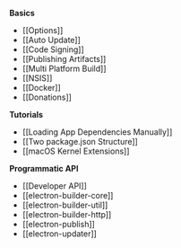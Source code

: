 **Basics**

* [[Options]]
* [[Auto Update]]
* [[Code Signing]]
* [[Publishing Artifacts]]
* [[Multi Platform Build]]
* [[NSIS]]
* [[Docker]]
* [[Donations]]

**Tutorials**

* [[Loading App Dependencies Manually]]
* [[Two package.json Structure]]
* [[macOS Kernel Extensions]]

**Programmatic API**

* [[Developer API]]
* [[electron-builder-core]]
* [[electron-builder-util]]
* [[electron-builder-http]]
* [[electron-publish]]
* [[electron-updater]]
